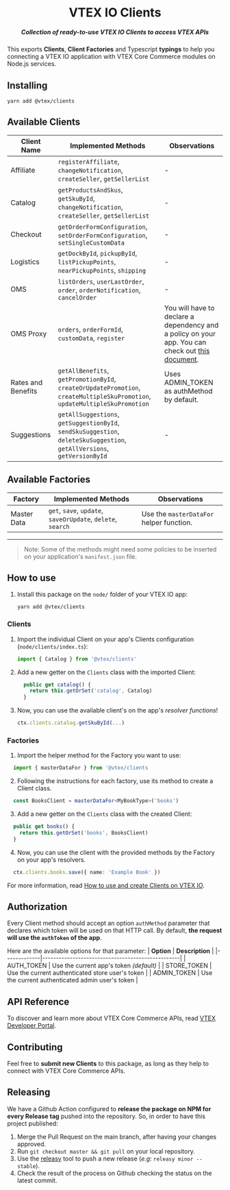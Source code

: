 <h1 align="center">
  VTEX IO Clients
</h1>
<h5 align="center">Collection of <i>ready-to-use</i> VTEX IO Clients to access VTEX APIs</h5>

This exports **Clients**, **Client Factories** and Typescript **typings** to help you connecting a VTEX IO application with VTEX Core Commerce modules on Node.js services.

## Installing

```
yarn add @vtex/clients
```

## Available Clients

| **Client Name**      | **Implemented Methods**                                                                   | Observations      |
|----------------------|-------------------------------------------------------------------------------------------| -                 |
| Affiliate            | `registerAffiliate`, `changeNotification`, `createSeller`, `getSellerList`                | -                 |
| Catalog              | `getProductsAndSkus`, `getSkuById`, `changeNotification`, `createSeller`, `getSellerList` | -                 |
| Checkout             | `getOrderFormConfiguration`, `setOrderFormConfiguration`, `setSingleCustomData`           | -                 |
| Logistics            | `getDockById`, `pickupById`, `listPickupPoints`, `nearPickupPoints`, `shipping`           | -                 |
| OMS                  | `listOrders`, `userLastOrder`, `order`, `orderNotification`, `cancelOrder`                | -                 |
| OMS Proxy            | `orders`, `orderFormId`, `customData`, `register`                                         | You will have to declare a dependency and a policy on your app. You can check out [this document](https://www.notion.so/How-to-use-the-OMS-API-Proxy-application-e82f11ff896247c58a7e2e658d631516).
| Rates and Benefits   | `getAllBenefits`, `getPromotionById`, `createOrUpdatePromotion`, `createMultipleSkuPromotion`, `updateMultipleSkuPromotion` | Uses ADMIN_TOKEN as authMethod by default.                 |
| Suggestions          | `getAllSuggestions`, `getSuggestionById`, `sendSkuSuggestion`, `deleteSkuSuggestion`, `getAllVersions`, `getVersionById`| -                 |

## Available Factories

| **Factory** | **Implemented Methods**                                                         | Observations      |
|-----------------|---------------------------------------------------------------------------------| -                 |
| Master Data       | `get`, `save`, `update`, `saveOrUpdate`, `delete`, `search`      | Use the `masterDataFor` helper function. |
---

> Note: Some of the methods might need some policies to be inserted on your application's `manifest.json` file.

## How to use

1. Install this package on the `node/` folder of your VTEX IO app:
    ```
    yarn add @vtex/clients
    ```

### Clients

1. Import the individual Client on your app's Clients configuration (`node/clients/index.ts`):
    ```typescript
    import { Catalog } from '@vtex/clients'
    ```
2. Add a new getter on the `Clients` class with the imported Client:
    ```typescript
      public get catalog() {
        return this.getOrSet('catalog', Catalog)
      }
    ```
3. Now, you can use the available client's on the app's _resolver functions_!
    ```typescript
    ctx.clients.catalog.getSkuById(...)
    ```

### Factories

1. Import the helper method for the Factory you want to use:
  ```typescript
    import { masterDataFor } from '@vtex/clients 
  ```
2. Following the instructions for each factory, use its method to create a Client class.
  ```typescript
    const BooksClient = masterDataFor<MyBookType>('books') 
  ```
3. Add a new getter on the `Clients` class with the created Client: 
  ```typescript
    public get books() {
      return this.getOrSet('books', BooksClient)
    }
  ```
4. Now, you can use the client with the provided methods by the Factory on your app's resolvers.
  ```typescript
    ctx.clients.books.save({ name: 'Example Book' })
  ```

For more information, read [How to use and create Clients on VTEX IO](https://www.notion.so/How-to-use-and-create-Clients-on-VTEX-IO-1dbd20c928c642d0ba059d5efbe7874b).


## Authorization

Every Client method should accept an option `authMethod` parameter that declares which token will be used on that HTTP call. By default, **the request will use the `authToken` of the app**.

Here are the available options for that parameter:
| **Option**  | **Description**                                  |
|-------------|--------------------------------------------------|
| AUTH_TOKEN  | Use the current app's token _(default)_          |
| STORE_TOKEN | Use the current authenticated store user's token |
| ADMIN_TOKEN   | Use the current authenticated admin user's token |

## API Reference

To discover and learn more about VTEX Core Commerce APIs, read [VTEX Developer Portal](https://developers.vtex.com/reference).

## Contributing

Feel free to **submit new Clients** to this package, as long as they help to connect with VTEX Core Commerce APIs.

## Releasing

We have a Github Action configured to **release the package on NPM for every Release tag** pushed into the repository. So, in order to have this project published:
1. Merge the Pull Request on the main branch, after having your changes approved.
2. Run `git checkout master && git pull` on your local repository.
3. Use the [releasy](https://www.npmjs.com/package/releasy) tool to push a new release (_e.g_: `releasy minor --stable`).
4. Check the result of the process on Github checking the status on the latest commit.
